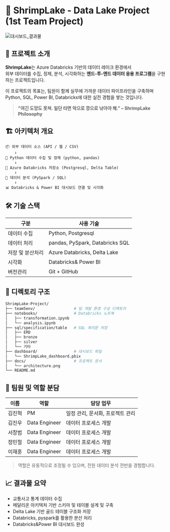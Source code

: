 # 🦐 ShrimpLake - Data Lake Project (1st Team Project)

![대시보드_결과물](https://github.com/user-attachments/assets/8cfd05d8-fc44-44bf-bc35-20ac2aaf81a8)


## 🌊 프로젝트 소개

**ShrimpLake**는 Azure Databricks 기반의 데이터 레이크 환경에서  
외부 데이터를 수집, 정제, 분석, 시각화하는 **엔드-투-엔드 데이터 응용 프로그램**을 구현하는 프로젝트입니다.

이 프로젝트의 목표는, 팀원이 함께 실무에 가까운 데이터 파이프라인을 구축하며  
Python, SQL, Power BI, Databricks에 대한 실전 경험을 쌓는 것입니다.

> **"여긴 도망도 못쳐. 일단 타면 악으로 깡으로 낚아야 해." – ShrimpLake Philosophy**


## 🏗️ 아키텍처 개요

```plaintext
📦 외부 데이터 소스 (API / 웹 / CSV)
    ↓
🐍 Python 데이터 수집 및 정제 (python, pandas)
    ↓
💾 Azure Databricks 저장소 (Postgresql, Delta Table)
    ↓
🧠 데이터 분석 (PySpark / SQL)
    ↓
📊 Databricks & Power BI 대시보드 연결 및 시각화
```

## 🛠️ 기술 스택

| 구분           | 사용 기술                                       |
|----------------|------------------------------------------------|
| 데이터 수집     | Python, Postgresql    |
| 데이터 처리     | pandas, PySpark, Databricks SQL                |
| 저장 및 분산처리 | Azure Databricks, Delta Lake                   |
| 시각화         | Databricks& Power BI                                       |
| 버전관리       | Git + GitHub                                   |

## 📁 디렉토리 구조
``` bash
ShrimpLake-Project/
├── team5env/                 # 팀 개발 환경 구성 디렉토리
├── notebooks/                # Databricks 노트북
│   ├── transformation.ipynb
│   └── analysis.ipynb
├── sql/specification/table   # SQL 쿼리문 저장
│   ├── ERD               
│   ├── bronze            
│   ├── silver            
│   └── 기타
├── dashboard/                # 대시보드 파일
│   └── ShrimpLake_dashboard.pbix
├── docs/                     # 프로젝트 문서
│   └── architecture.png
└── README.md
```

## 👥 팀원 및 역할 분담

| 이름 | 역할            | 담당 업무                                  |
|------|-----------------|---------------------------------------------|
| 김진혁    | PM  | 일정 관리, 문서화, 프로젝트 관리                  |
| 김진우    | Data Engineer   | 데이터 프로세스 개발            |
| 서창범    | Data Engineer         | 데이터 프로세스 개발                |
| 정민철    | Data Engineer    | 데이터 프로세스 개발                      |
| 이재훈    | Data Engineer         | 데이터 프로세스 개발                |

> 역할은 유동적으로 조정될 수 있으며, 전원 데이터 분석 전반을 경험합니다.


## 📈 결과물 요약

- 교통사고 통계 데이터 수집
- 메달리온 아키텍처 기반 스키마 및 테이블 설계 및 구축
- Delta Lake 기반 골드 테이블 구조화 저장
- Databricks, pyspark를 활용한 분산 처리
- Databricks&Power BI 대시보드 완성
